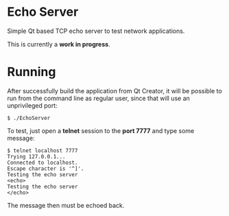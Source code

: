 # Echo Server
Simple Qt based TCP echo server to test network applications.

This is currently a **work in progress**.

# Running
After successfully build the application from Qt Creator, it will be possible
to run from the command line as regular user, since that will use an unprivileged
port:

```shell
$ ./EchoServer
```

To test, just open a **telnet** session to the **port 7777** and type some
message:

```shell
$ telnet localhost 7777
Trying 127.0.0.1...
Connected to localhost.
Escape character is '^]'.
Testing the echo server
<echo>
Testing the echo server
</echo>
```

The message then must be echoed back.
